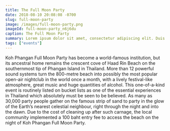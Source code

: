 ```yaml
---
title: The Full Moon Party
date: 2018-08-10 20:08:08 -0700
slug: full-moon-party
image: /images/full-moon-party.png
imageId: full-moon-party_n6j6du
caption: The Full Moon Party
summary: Lorem ipsum dolor sit amet, consectetur adipiscing elit. Duis ac sapien ultrices, lobortis risus vitae.
tags: ["events"]
---
```

Koh Phangan Full Moon Party has become a world-famous institution, but its ancestral home remains the crescent cove of Haad Rin Beach on the southernmost tip of Phangan Island in Thailand. More than 12 powerful sound systems turn the 800-metre beach into possibly the most popular open-air nightclub in the world once a month, with a lively festival-like atmosphere, great music and huge quantities of alcohol. This one-of-a-kind event is routinely listed on bucket lists as one of the essential experiences in Thailand which absolutely must be seen to be believed. As many as 30,000 party people gather on the famous strip of sand to party in the glow of the Earth’s nearest celestial neighbour, right through the night and into the dawn. Due to the cost of cleaning up after such carnage, the local community implemented a 100 baht entry fee to access the beach on the night of Koh Phangan Full Moon Party.



